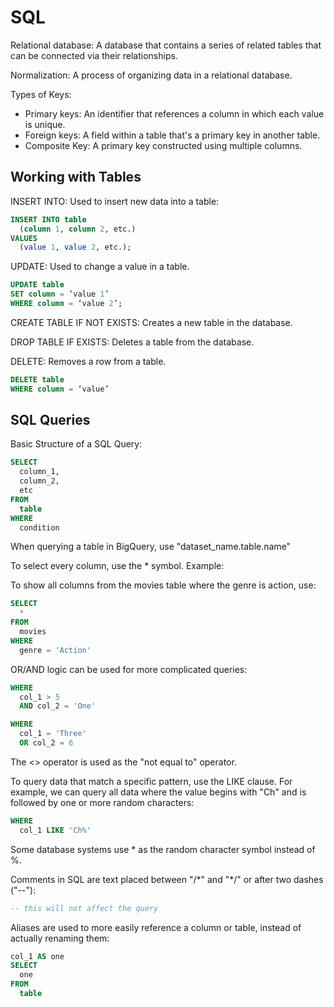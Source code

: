# SQL
Relational database: A database that contains a series of related tables that can be connected via their relationships.

Normalization: A process of organizing data in a relational database.

Types of Keys:
- Primary keys: An identifier that references a column in which each value is unique.
- Foreign keys: A field within a table that's a primary key in another table.
- Composite Key: A primary key constructed using multiple columns.

## Working with Tables
INSERT INTO: Used to insert new data into a table:
```sql
INSERT INTO table
  (column 1, column 2, etc.)
VALUES
  (value 1, value 2, etc.);
```
UPDATE: Used to change a value in a table.
```sql
UPDATE table
SET column = ‘value 1’
WHERE column = ‘value 2’;
```
CREATE TABLE IF NOT EXISTS: Creates a new table in the database.

DROP TABLE IF EXISTS: Deletes a table from the database.

DELETE: Removes a row from a table.
```sql
DELETE table
WHERE column = ‘value’
```
## SQL Queries
Basic Structure of a SQL Query:
```sql
SELECT 
  column_1,
  column_2,
  etc
FROM 
  table
WHERE
  condition
```
When querying a table in BigQuery, use "dataset_name.table.name"

To select every column, use the \* symbol.
Example:

To show all columns from the movies table where the genre is action, use:
```sql
SELECT
  *
FROM 
  movies
WHERE
  genre = 'Action'
```
OR/AND logic can be used for more complicated queries:
```sql
WHERE
  col_1 > 5
  AND col_2 = 'One'
```
```sql
WHERE
  col_1 = 'Three'
  OR col_2 = 6
```
The <> operator is used as the "not equal to" operator.

To query data that match a specific pattern, use the LIKE clause. For example, we can query all data where the value begins with "Ch" and is followed by one or more random characters:
```sql
WHERE
  col_1 LIKE 'Ch%'
```
Some database systems use \* as the random character symbol instead of %.

Comments in SQL are text placed between "/\*" and "\*/" or after two dashes ("--"):
```sql
-- this will not affect the query
```
Aliases are used to more easily reference a column or table, instead of actually renaming them:
```sql
col_1 AS one
SELECT
  one
FROM
  table
```
